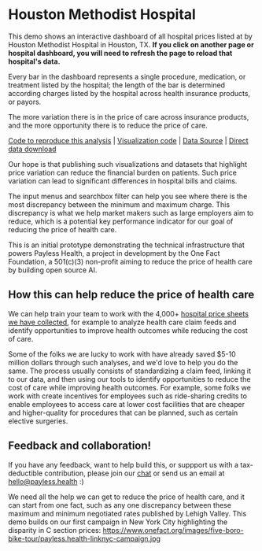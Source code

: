 <script setup>
  import { reset } from '@uwdata/vgplot';
  reset();
</script>

# Houston Methodist Hospital

This demo shows an interactive dashboard of all hospital prices listed at by Houston Methodist Hospital in Houston, TX. **If you click on another page or hospital dashboard, you will need to refresh the page to reload that hospital's data.**

Every bar in the dashboard represents a single procedure, medication, or treatment listed by the hospital; the length of the bar is determined according charges listed by the hospital across health insurance products, or payors.

The more variation there is in the price of care across insurance products, and the more opportunity there is to reduce the price of care. 

<!-- <Example spec="/specs/yaml/houston-methodist.yaml" /> -->
<Example spec="/specs/yaml/houston-methodist-sorted-bars.yaml" />

[Code to reproduce this analysis](https://colab.research.google.com/github/onefact/data_build_tool_payless.health/blob/main/notebooks/EIN_74110155_houston-methodist-hospital.ipynb) | [Visualization code](https://github.com/onefact/payless.health/blob/main/docs/public/specs/yaml/houston-methodist-sorted-bars.yaml) | [Data Source](https://www.houstonmethodist.org/for-patients/patient-resources/billing-insurance/pricing-transparency/) | [Direct data download](https://www.houstonmethodist.org/-/media/files/patient-resources/74110155_the-methodist-hospital_standardcharges.ashx)

Our hope is that publishing such visualizations and datasets that highlight price variation can reduce the financial burden on patients. Such price variation can lead to significant differences in hospital bills and claims.

The input menus and searchbox filter can help you see where there is the most discrepancy between the minimum and maximum charge. This discrepancy is what we help market makers such as large employers aim to reduce, which is a potential key performance indicator for our goal of reducing the price of health care. 

This is an initial prototype demonstrating the technical infrastructure that powers Payless Health, a project in development by the One Fact Foundation, a 501(c)(3) non-profit aiming to reduce the price of health care by building open source AI. 

## How this can help reduce the price of health care

We can help train your team to work with the 4,000+ [hospital price sheets we have collected](https://data.payless.health/#hospital_price_transparency/), for example to analyze health care claim feeds and identify opportunities to improve health outcomes while reducing the cost of care. 

Some of the folks we are lucky to work with have already saved $5-10 million dollars through such analyses, and we'd love to help you do the same. The process usually consists of standardizing a claim feed, linking it to our data, and then using our tools to identify opportunities to reduce the cost of care while improving health outcomes. For example, some folks we work with create incentives for employees such as ride-sharing credits to enable employees to access care at lower cost facilities that are cheaper and higher-quality for procedures that can be planned, such as certain elective surgeries.

## Feedback and collaboration! 

If you have any feedback, want to help build this, or suppport us with a tax-deductible contribution, please join our [chat](https://onefact.zulipchat.com/) or send us an email at [hello@payless.health](mailto:hello@payless.health) :)

We need all the help we can get to reduce the price of health care, and it can start from one fact, such as any one discrepancy between these maximum and minimum negotiated rates published by Lehigh Valley. This demo builds on our first campaign in New York City highlighting the disparity in C section prices: https://www.onefact.org/images/five-boro-bike-tour/payless.health-linknyc-campaign.jpg